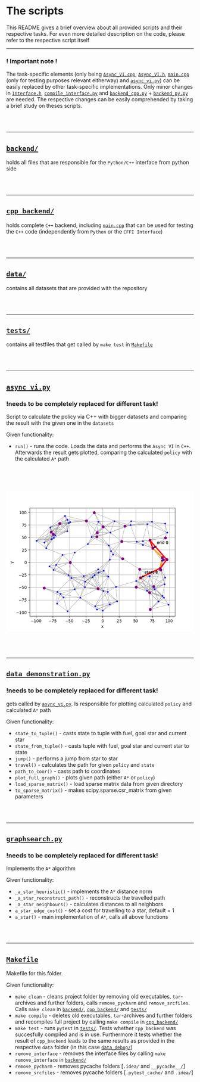 # The scripts

This README gives a brief overview about all provided scripts and their respective tasks. For even more detailed description on the code, please refer to the respective script itself

-------

### ! Important note !

The task-specific elements (only being <a href='cpp_backend/lib/src/Async_VI.cpp' target='_blank'>`Async_VI.cpp`</a>, <a href='cpp_backend/lib/inc/Async_VI.h' target='_blank'>`Async_VI.h`</a>, <a href='cpp_backend/main.cpp' target='_blank'>`main.cpp`</a> (only for testing purposes relevant eitherway) and <a href='async_vi.py' target='_blank'>`async_vi.py`</a>) can be easily replaced by other task-specific implementations. Only minor changes in <a href='cpp_backend/lib/inc/Interface.h' target='_blank'>`Interface.h`</a>, <a href='backend/compile_interface.py' target='_blank'>`compile_interface.py`</a> and <a href='backend/backend_cpp.py' target='_blank'>`backend_cpp.py`</a> + <a href='backend/backend_py.py' target='_blank'>`backend_py.py`</a> are needed. The respective changes can be easily comprehended by taking a brief study on theses scripts.

<br/><br/>

-------

## <a href='backend/' target='_blank'>`backend/`</a>

holds all files that are responsible for the `Python/C++` interface from python side

<br/><br/>

-------

## <a href='cpp_backend/' target='_blank'>`cpp_backend/`</a>

holds complete `C++` backend, including <a href='cpp_backend/main.cpp' target='_blank'>`main.cpp`</a> that can be used for testing the `C++` code (independently from `Python` or the `CFFI Interface`)

<br/><br/>

-------

## <a href='data/' target='_blank'>`data/`</a>

contains all datasets that are provided with the repository

<br/><br/>

-------

## <a href='tests/' target='_blank'>`tests/`</a>

contains all testfiles that get called by `make test` in <a href='Makefile' target='_blank'>`Makefile`</a>

<br/><br/>

-------

## <a href='async_vi.py' target='_blank'>`async_vi.py`</a>

### !needs to be completely replaced for different task!
Script to calculate the policy via C++ with bigger datasets and comparing the result with the given one in the `datasets`

Given functionality:
- `run()` - runs the code. Loads the data and performs the `Async VI` in `C++`. Afterwards the result gets plotted, comparing the calculated `policy` with the calculated `A*` path

<br/><br/>

<h2 align="center">
  <img src="../assets/resulting_paths.PNG" alt="resulting paths" width="600px" />
</h2>

<br/><br/>

-------

## <a href='data_demonstration.py' target='_blank'>`data_demonstration.py`</a>

### !needs to be completely replaced for different task!
gets called by <a href='async_vi.py' target='_blank'>`async_vi.py`</a>. Is responsible for plotting calculated `policy` and calculated `A*` path

Given functionality:
- `state_to_tuple()` - casts state to tuple with fuel, goal star and current star
- `state_from_tuple()` - casts tuple with fuel, goal star and current star to state
- `jump()` - performs a jump from star to star
- `travel()` - calculates the path for given `policy` and `state`
- `path_to_coor()` - casts path to coordinates
- `plot_full_graph()` - plots given path (either `A*` or `policy`)
- `load_sparse_matrix()` - load sparse matrix data from given directory
- `to_sparse_matrix()` - makes scipy.sparse.csr_matrix from given parameters 

<br/><br/>

-------

## <a href='graphsearch.py' target='_blank'>`graphsearch.py`</a>

### !needs to be completely replaced for different task!
Implements the `A*` algorithm 

Given functionality:
- `_a_star_heuristic()` - implements the `A*` distance norm
- `_a_star_reconstruct_path()` - reconstructs the travelled path
- `_a_star_neighbours()` - calculates distances to all neighbors
- `a_star_edge_cost()` - set a cost for travelling to a star, default = 1
- `a_star()` - main implementation of `A*`, calls all above functions

<br/><br/>

-------

## <a href='Makefile' target='_blank'>`Makefile`</a>

Makefile for this folder.

Given functionality:
- `make clean` - cleans project folder by removing old executables, `tar`-archives and further folders, calls `remove_pycharm` and `remove_srcfiles`. Calls `make clean` in <a href='backend/' target='_blank'>`backend/`</a>, <a href='cpp_backend/' target='_blank'>`cpp_backend/`</a> and <a href='tests/' target='_blank'>`tests/`</a>
- `make compile` - deletes old executables, `tar`-archives and further folders and recompiles full project by calling `make compile` in <a href='cpp_backend/' target='_blank'>`cpp_backend/`</a>
- `make test` - runs `pytest` in <a href='tests/' target='_blank'>`tests/`</a>. Tests whether `cpp_backend` was succesfully compiled and is in use. Furthermore it tests whether the result of `cpp_backend` leads to the same results as provided in the respective `data` folder (in this case <a href='src/data/data_debug' target='_blank'>`data_debug/`</a>)
- `remove_interface` - removes the interface files by calling `make remove_interface` in <a href='backend/' target='_blank'>`backend/`</a>
- `remove_pycharm` - removes pycache folders [`.idea/` and `__pycache__/`]
- `remove_srcfiles` - removes pycache folders [`.pytest_cache/` and `.idea/`]
